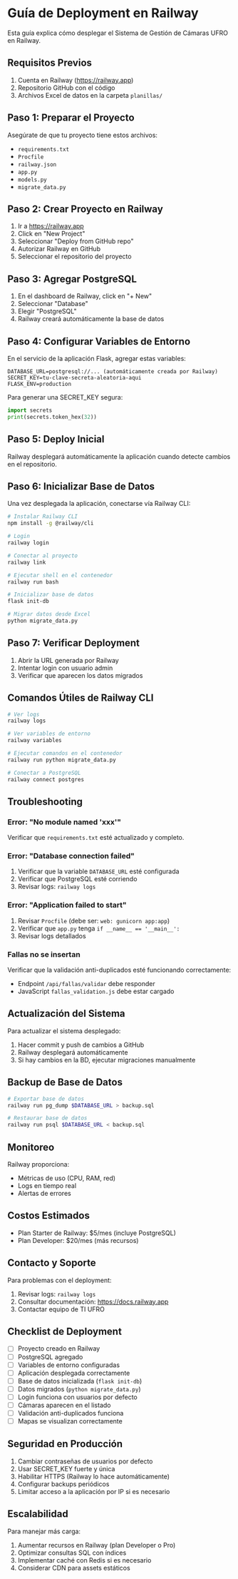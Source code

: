 # Guía de Deployment en Railway

Esta guía explica cómo desplegar el Sistema de Gestión de Cámaras UFRO en Railway.

## Requisitos Previos

1. Cuenta en Railway (https://railway.app)
2. Repositorio GitHub con el código
3. Archivos Excel de datos en la carpeta `planillas/`

## Paso 1: Preparar el Proyecto

Asegúrate de que tu proyecto tiene estos archivos:

- `requirements.txt`
- `Procfile`
- `railway.json`
- `app.py`
- `models.py`
- `migrate_data.py`

## Paso 2: Crear Proyecto en Railway

1. Ir a https://railway.app
2. Click en "New Project"
3. Seleccionar "Deploy from GitHub repo"
4. Autorizar Railway en GitHub
5. Seleccionar el repositorio del proyecto

## Paso 3: Agregar PostgreSQL

1. En el dashboard de Railway, click en "+ New"
2. Seleccionar "Database"
3. Elegir "PostgreSQL"
4. Railway creará automáticamente la base de datos

## Paso 4: Configurar Variables de Entorno

En el servicio de la aplicación Flask, agregar estas variables:

```
DATABASE_URL=postgresql://... (automáticamente creada por Railway)
SECRET_KEY=tu-clave-secreta-aleatoria-aqui
FLASK_ENV=production
```

Para generar una SECRET_KEY segura:
```python
import secrets
print(secrets.token_hex(32))
```

## Paso 5: Deploy Inicial

Railway desplegará automáticamente la aplicación cuando detecte cambios en el repositorio.

## Paso 6: Inicializar Base de Datos

Una vez desplegada la aplicación, conectarse vía Railway CLI:

```bash
# Instalar Railway CLI
npm install -g @railway/cli

# Login
railway login

# Conectar al proyecto
railway link

# Ejecutar shell en el contenedor
railway run bash

# Inicializar base de datos
flask init-db

# Migrar datos desde Excel
python migrate_data.py
```

## Paso 7: Verificar Deployment

1. Abrir la URL generada por Railway
2. Intentar login con usuario admin
3. Verificar que aparecen los datos migrados

## Comandos Útiles de Railway CLI

```bash
# Ver logs
railway logs

# Ver variables de entorno
railway variables

# Ejecutar comandos en el contenedor
railway run python migrate_data.py

# Conectar a PostgreSQL
railway connect postgres
```

## Troubleshooting

### Error: "No module named 'xxx'"

Verificar que `requirements.txt` esté actualizado y completo.

### Error: "Database connection failed"

1. Verificar que la variable `DATABASE_URL` esté configurada
2. Verificar que PostgreSQL esté corriendo
3. Revisar logs: `railway logs`

### Error: "Application failed to start"

1. Revisar `Procfile` (debe ser: `web: gunicorn app:app`)
2. Verificar que `app.py` tenga `if __name__ == '__main__':`
3. Revisar logs detallados

### Fallas no se insertan

Verificar que la validación anti-duplicados esté funcionando correctamente:
- Endpoint `/api/fallas/validar` debe responder
- JavaScript `fallas_validation.js` debe estar cargado

## Actualización del Sistema

Para actualizar el sistema desplegado:

1. Hacer commit y push de cambios a GitHub
2. Railway desplegará automáticamente
3. Si hay cambios en la BD, ejecutar migraciones manualmente

## Backup de Base de Datos

```bash
# Exportar base de datos
railway run pg_dump $DATABASE_URL > backup.sql

# Restaurar base de datos
railway run psql $DATABASE_URL < backup.sql
```

## Monitoreo

Railway proporciona:
- Métricas de uso (CPU, RAM, red)
- Logs en tiempo real
- Alertas de errores

## Costos Estimados

- Plan Starter de Railway: $5/mes (incluye PostgreSQL)
- Plan Developer: $20/mes (más recursos)

## Contacto y Soporte

Para problemas con el deployment:
1. Revisar logs: `railway logs`
2. Consultar documentación: https://docs.railway.app
3. Contactar equipo de TI UFRO

## Checklist de Deployment

- [ ] Proyecto creado en Railway
- [ ] PostgreSQL agregado
- [ ] Variables de entorno configuradas
- [ ] Aplicación desplegada correctamente
- [ ] Base de datos inicializada (`flask init-db`)
- [ ] Datos migrados (`python migrate_data.py`)
- [ ] Login funciona con usuarios por defecto
- [ ] Cámaras aparecen en el listado
- [ ] Validación anti-duplicados funciona
- [ ] Mapas se visualizan correctamente

## Seguridad en Producción

1. Cambiar contraseñas de usuarios por defecto
2. Usar SECRET_KEY fuerte y única
3. Habilitar HTTPS (Railway lo hace automáticamente)
4. Configurar backups periódicos
5. Limitar acceso a la aplicación por IP si es necesario

## Escalabilidad

Para manejar más carga:
1. Aumentar recursos en Railway (plan Developer o Pro)
2. Optimizar consultas SQL con índices
3. Implementar caché con Redis si es necesario
4. Considerar CDN para assets estáticos
